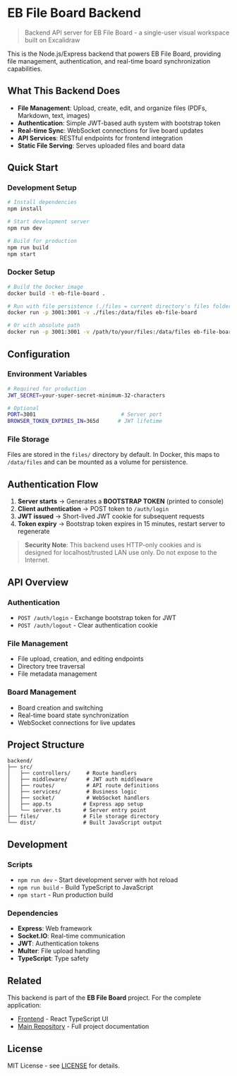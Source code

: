 # EB File Board Backend

> Backend API server for EB File Board - a single-user visual workspace built on Excalidraw

This is the Node.js/Express backend that powers EB File Board, providing file management, authentication, and real-time board synchronization capabilities.

## What This Backend Does

- **File Management**: Upload, create, edit, and organize files (PDFs, Markdown, text, images)
- **Authentication**: Simple JWT-based auth system with bootstrap token
- **Real-time Sync**: WebSocket connections for live board updates
- **API Services**: RESTful endpoints for frontend integration
- **Static File Serving**: Serves uploaded files and board data

## Quick Start

### Development Setup

```bash
# Install dependencies
npm install

# Start development server
npm run dev

# Build for production
npm run build
npm start
```

### Docker Setup

```bash
# Build the Docker image
docker build -t eb-file-board .

# Run with file persistence (./files = current directory's files folder)
docker run -p 3001:3001 -v ./files:/data/files eb-file-board

# Or with absolute path
docker run -p 3001:3001 -v /path/to/your/files:/data/files eb-file-board
```

## Configuration

### Environment Variables

```bash
# Required for production
JWT_SECRET=your-super-secret-minimum-32-characters

# Optional
PORT=3001                           # Server port
BROWSER_TOKEN_EXPIRES_IN=365d      # JWT lifetime
```

### File Storage

Files are stored in the `files/` directory by default. In Docker, this maps to `/data/files` and can be mounted as a volume for persistence.

## Authentication Flow

1. **Server starts** → Generates a **BOOTSTRAP TOKEN** (printed to console)
2. **Client authentication** → POST token to `/auth/login` 
3. **JWT issued** → Short-lived JWT cookie for subsequent requests
4. **Token expiry** → Bootstrap token expires in 15 minutes, restart server to regenerate

> **Security Note**: This backend uses HTTP-only cookies and is designed for localhost/trusted LAN use only. Do not expose to the Internet.

## API Overview

### Authentication
- `POST /auth/login` - Exchange bootstrap token for JWT
- `POST /auth/logout` - Clear authentication cookie

### File Management
- File upload, creation, and editing endpoints
- Directory tree traversal
- File metadata management

### Board Management
- Board creation and switching
- Real-time board state synchronization
- WebSocket connections for live updates

## Project Structure

```
backend/
├── src/
│   ├── controllers/     # Route handlers
│   ├── middleware/      # JWT auth middleware
│   ├── routes/          # API route definitions
│   ├── services/        # Business logic
│   ├── socket/          # WebSocket handlers
│   ├── app.ts          # Express app setup
│   └── server.ts       # Server entry point
├── files/              # File storage directory
└── dist/               # Built JavaScript output
```

## Development

### Scripts
- `npm run dev` - Start development server with hot reload
- `npm run build` - Build TypeScript to JavaScript
- `npm start` - Run production build

### Dependencies
- **Express**: Web framework
- **Socket.IO**: Real-time communication
- **JWT**: Authentication tokens
- **Multer**: File upload handling
- **TypeScript**: Type safety

## Related

This backend is part of the **EB File Board** project. For the complete application:
- [Frontend](../frontend/) - React TypeScript UI
- [Main Repository](../) - Full project documentation

## License

MIT License - see [LICENSE](../LICENSE) for details.